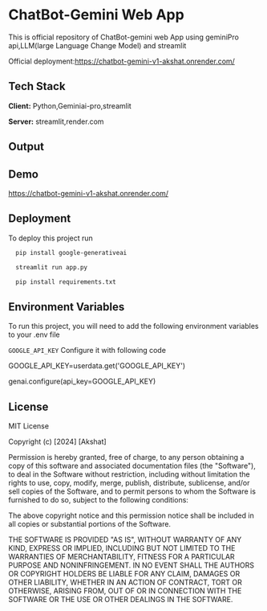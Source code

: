
# ChatBot-Gemini Web App
This is official repository of ChatBot-gemini web App
using geminiPro api,LLM(large Language Change Model) and streamlit

Official deployment:https://chatbot-gemini-v1-akshat.onrender.com/




## Tech Stack

**Client:** Python,Geminiai-pro,streamlit

**Server:** streamlit,render.com


## Output

## Demo

https://chatbot-gemini-v1-akshat.onrender.com/


## Deployment

To deploy this project run
```bash
  pip install google-generativeai

```


```bash
  streamlit run app.py
```
```bash
  pip install requirements.txt
```


## Environment Variables

To run this project, you will need to add the following environment variables to your .env file

`GOOGLE_API_KEY`
Configure it with following code

GOOGLE_API_KEY=userdata.get('GOOGLE_API_KEY')

genai.configure(api_key=GOOGLE_API_KEY)




## License
MIT License

Copyright (c) [2024] [Akshat]

Permission is hereby granted, free of charge, to any person obtaining a copy
of this software and associated documentation files (the "Software"), to deal
in the Software without restriction, including without limitation the rights
to use, copy, modify, merge, publish, distribute, sublicense, and/or sell
copies of the Software, and to permit persons to whom the Software is
furnished to do so, subject to the following conditions:

The above copyright notice and this permission notice shall be included in all
copies or substantial portions of the Software.

THE SOFTWARE IS PROVIDED "AS IS", WITHOUT WARRANTY OF ANY KIND, EXPRESS OR
IMPLIED, INCLUDING BUT NOT LIMITED TO THE WARRANTIES OF MERCHANTABILITY,
FITNESS FOR A PARTICULAR PURPOSE AND NONINFRINGEMENT. IN NO EVENT SHALL THE
AUTHORS OR COPYRIGHT HOLDERS BE LIABLE FOR ANY CLAIM, DAMAGES OR OTHER
LIABILITY, WHETHER IN AN ACTION OF CONTRACT, TORT OR OTHERWISE, ARISING FROM,
OUT OF OR IN CONNECTION WITH THE SOFTWARE OR THE USE OR OTHER DEALINGS IN THE
SOFTWARE.